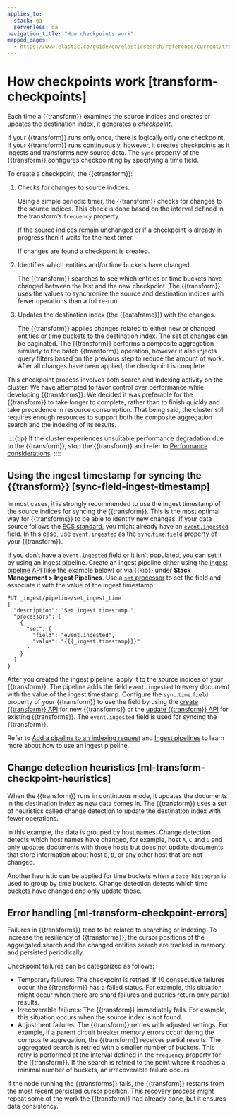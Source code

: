 ```yaml
---
applies_to:
  stack: ga
  serverless: ga
navigation_title: "How checkpoints work"
mapped_pages:
  - https://www.elastic.co/guide/en/elasticsearch/reference/current/transform-checkpoints.html
---
```


# How checkpoints work [transform-checkpoints]

Each time a {{transform}} examines the source indices and creates or updates the destination index, it generates a *checkpoint*.

If your {{transform}} runs only once, there is logically only one checkpoint. If your {{transform}} runs continuously, however, it creates checkpoints as it ingests and transforms new source data. The `sync` property of the {{transform}} configures checkpointing by specifying a time field.

To create a checkpoint, the {{ctransform}}:

1. Checks for changes to source indices.

    Using a simple periodic timer, the {{transform}} checks for changes to the source indices. This check is done based on the interval defined in the transform’s `frequency` property.

    If the source indices remain unchanged or if a checkpoint is already in progress then it waits for the next timer.

    If changes are found a checkpoint is created.

2. Identifies which entities and/or time buckets have changed.

    The {{transform}} searches to see which entities or time buckets have changed between the last and the new checkpoint. The {{transform}} uses the values to synchronize the source and destination indices with fewer operations than a full re-run.

3. Updates the destination index (the {{dataframe}}) with the changes.

    The {{transform}} applies changes related to either new or changed entities or time buckets to the destination index. The set of changes can be paginated. The {{transform}} performs a composite aggregation similarly to the batch {{transform}} operation, however it also injects query filters based on the previous step to reduce the amount of work. After all changes have been applied, the checkpoint is complete.

This checkpoint process involves both search and indexing activity on the cluster. We have attempted to favor control over performance while developing {{transforms}}. We decided it was preferable for the {{transform}} to take longer to complete, rather than to finish quickly and take precedence in resource consumption. That being said, the cluster still requires enough resources to support both the composite aggregation search and the indexing of its results.

::::{tip}
If the cluster experiences unsuitable performance degradation due to the {{transform}}, stop the {{transform}} and refer to [Performance considerations](transform-overview.md#transform-performance).
::::

## Using the ingest timestamp for syncing the {{transform}} [sync-field-ingest-timestamp]

In most cases, it is strongly recommended to use the ingest timestamp of the source indices for syncing the {{transform}}. This is the most optimal way for {{transforms}} to be able to identify new changes. If your data source follows the [ECS standard](asciidocalypse://docs/ecs/docs/reference/index.md), you might already have an [`event.ingested`](asciidocalypse://docs/ecs/docs/reference/ecs-event.md#field-event-ingested) field. In this case, use `event.ingested` as the `sync`.`time`.`field` property of your {{transform}}.

If you don’t have a `event.ingested` field or it isn’t populated, you can set it by using an ingest pipeline. Create an ingest pipeline either using the [ingest pipeline API](https://www.elastic.co/docs/api/doc/elasticsearch/operation/operation-ingest-put-pipeline) (like the example below) or via {{kib}} under **Stack Management > Ingest Pipelines**. Use a [`set` processor](asciidocalypse://docs/elasticsearch/docs/reference/ingestion-tools/enrich-processor/set-processor.md) to set the field and associate it with the value of the ingest timestamp.

```console
PUT _ingest/pipeline/set_ingest_time
{
  "description": "Set ingest timestamp.",
  "processors": [
    {
      "set": {
        "field": "event.ingested",
        "value": "{{{_ingest.timestamp}}}"
      }
    }
  ]
}
```

After you created the ingest pipeline, apply it to the source indices of your {{transform}}. The pipeline adds the field `event.ingested` to every document with the value of the ingest timestamp. Configure the `sync`.`time`.`field` property of your {{transform}} to use the field by using the [create {{transform}} API](https://www.elastic.co/docs/api/doc/elasticsearch/operation/operation-transform-put-transform) for new {{transforms}} or the [update {{transform}} API](https://www.elastic.co/docs/api/doc/elasticsearch/operation/operation-transform-update-transform) for existing {{transforms}}. The `event.ingested` field is used for syncing the {{transform}}.

Refer to [Add a pipeline to an indexing request](../../manage-data/ingest/transform-enrich/ingest-pipelines.md#add-pipeline-to-indexing-request) and [Ingest pipelines](../../manage-data/ingest/transform-enrich/ingest-pipelines.md) to learn more about how to use an ingest pipeline.

## Change detection heuristics [ml-transform-checkpoint-heuristics]

When the {{transform}} runs in continuous mode, it updates the documents in the destination index as new data comes in. The {{transform}} uses a set of heuristics called change detection to update the destination index with fewer operations.

In this example, the data is grouped by host names. Change detection detects which host names have changed,  for example, host `A`, `C` and `G` and only updates documents with those hosts but does not update documents that store information about host `B`, `D`, or any other host that are not changed.

Another heuristic can be applied for time buckets when a `date_histogram` is used to group by time buckets. Change detection detects which time buckets have changed and only update those.

## Error handling [ml-transform-checkpoint-errors]

Failures in {{transforms}} tend to be related to searching or indexing. To increase the resiliency of {{transforms}}, the cursor positions of the aggregated search and the changed entities search are tracked in memory and persisted periodically.

Checkpoint failures can be categorized as follows:

* Temporary failures: The checkpoint is retried. If 10 consecutive failures occur, the {{transform}} has a failed status. For example, this situation might occur when there are shard failures and queries return only partial results.
* Irrecoverable failures: The {{transform}} immediately fails. For example, this situation occurs when the source index is not found.
* Adjustment failures: The {{transform}} retries with adjusted settings. For example, if a parent circuit breaker memory errors occur during the composite aggregation, the {{transform}} receives partial results. The aggregated search is retried with a smaller number of buckets. This retry is performed at the interval defined in the `frequency` property for the {{transform}}. If the search is retried to the point where it reaches a minimal number of buckets, an irrecoverable failure occurs.

If the node running the {{transforms}} fails, the {{transform}} restarts from the most recent persisted cursor position. This recovery process might repeat some of the work the {{transform}} had already done, but it ensures data consistency.
